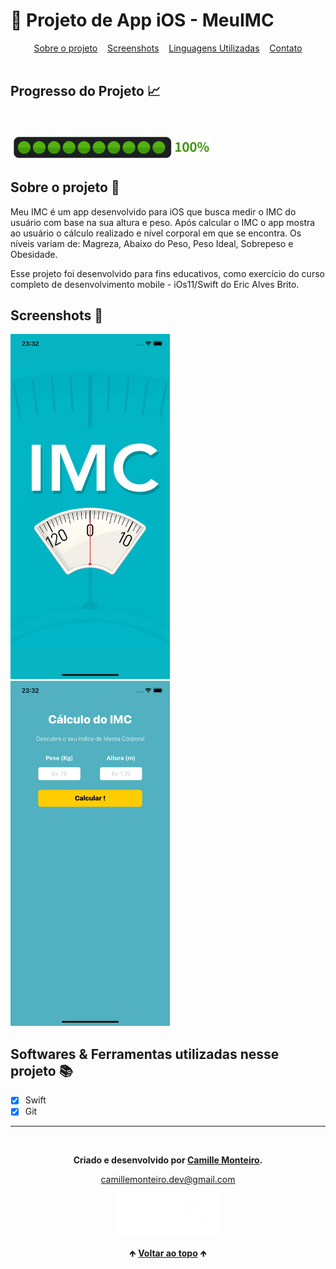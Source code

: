 # 📲 Projeto de App iOS - MeuIMC

<div id="inicio" align=center>
  <a href="#sobre">Sobre o projeto</a>&nbsp;&nbsp;&nbsp;
  <a href="screenshots">Screenshots</a>&nbsp;&nbsp;&nbsp;
  <a href="#linguagens">Linguagens Utilizadas</a>&nbsp;&nbsp;&nbsp;
  <a href="#contato">Contato</a> 
</div><br>

<h2>Progresso do Projeto 📈</h2><br>

<img src="https://raw.githubusercontent.com/camimonteiro/Project_App-MeuIMC/main/img-readme/100%25.png" height="40em"><br>

<h2 id="sobre">Sobre o projeto 🔎</h2>
<p>Meu IMC é um app desenvolvido para iOS que busca medir o IMC do usuário com base na sua altura e peso. Após calcular o IMC o app mostra ao usuário o cálculo realizado e nível corporal em que se encontra. Os níveis variam de: Magreza, Abaixo do Peso, Peso Ideal, Sobrepeso e Obesidade.<br>

Esse projeto foi desenvolvido para fins educativos, como exercício do curso completo de desenvolvimento mobile - iOs11/Swift do Eric Alves Brito.</p>

<h2 id="screenshots">Screenshots 📸</h2>

<img src="https://raw.githubusercontent.com/camimonteiro/Project_App-MeuIMC/main/img-readme/LaunchScreen.png" width="255">&nbsp;&nbsp;&nbsp;&nbsp;&nbsp;
<img src="https://raw.githubusercontent.com/camimonteiro/Project_App-MeuIMC/main/img-readme/MainScreen.png" width="255">&nbsp;&nbsp;&nbsp;&nbsp;&nbsp;
<img src="" width="255"><br>


<h2 id="linguagens">Softwares & Ferramentas utilizadas nesse projeto 📚</h2>

- [x] Swift
- [x] Git

<hr>
<br> 
<div id="contato" align="center">

  **Criado e desenvolvido por [Camille Monteiro](https://www.linkedin.com/in/camillemonteiro/).**
  
 <div align="center"> 
  <a href="mailto:camillemonteiro.dev@gmail.com">camillemonteiro.dev@gmail.com</a><br>
  <a href="https://github.com/camimonteiro" target="_blank"><img src="https://raw.githubusercontent.com/camimonteiro/Game_SaidaEscarlate/main/Images/GitHubwhite.png" height="80em" title="GitHub de Camille"></a>
  <a href="https://www.linkedin.com/in/camillemonteiro/" target="_blank"><img src="https://raw.githubusercontent.com/camimonteiro/Game_SaidaEscarlate/main/Images/LinkedInWhite.png" height="80em" title="LinkedIn de Camille"></a>
  </div>
</div>

<br>

<div align="center">
  &#129145;&nbsp;<a href="#inicio"><strong>Voltar ao topo</strong></a>&nbsp;&#129145;
</div>
